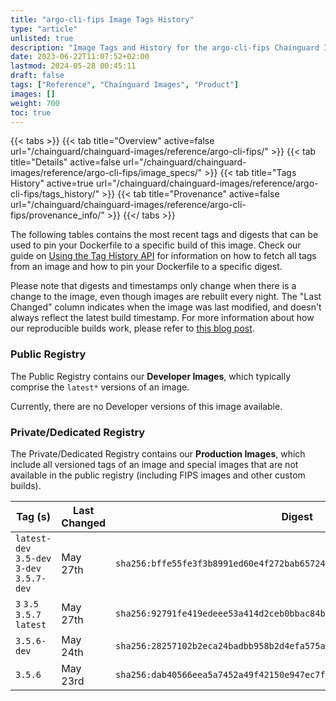 ```yaml
---
title: "argo-cli-fips Image Tags History"
type: "article"
unlisted: true
description: "Image Tags and History for the argo-cli-fips Chainguard Image"
date: 2023-06-22T11:07:52+02:00
lastmod: 2024-05-28 00:45:11
draft: false
tags: ["Reference", "Chainguard Images", "Product"]
images: []
weight: 700
toc: true
---
```


{{< tabs >}}
{{< tab title="Overview" active=false url="/chainguard/chainguard-images/reference/argo-cli-fips/" >}}
{{< tab title="Details" active=false url="/chainguard/chainguard-images/reference/argo-cli-fips/image_specs/" >}}
{{< tab title="Tags History" active=true url="/chainguard/chainguard-images/reference/argo-cli-fips/tags_history/" >}}
{{< tab title="Provenance" active=false url="/chainguard/chainguard-images/reference/argo-cli-fips/provenance_info/" >}}
{{</ tabs >}}

The following tables contains the most recent tags and digests that can be used to pin your Dockerfile to a specific build of this image. Check our guide on [Using the Tag History API](/chainguard/chainguard-images/using-the-tag-history-api/) for information on how to fetch all tags from an image and how to pin your Dockerfile to a specific digest.

Please note that digests and timestamps only change when there is a change to the image, even though images are rebuilt every night. The "Last Changed" column indicates when the image was last modified, and doesn't always reflect the latest build timestamp. For more information about how our reproducible builds work, please refer to [this blog post](https://www.chainguard.dev/unchained/reproducing-chainguards-reproducible-image-builds).

### Public Registry
The Public Registry contains our **Developer Images**, which typically comprise the `latest*` versions of an image.

Currently, there are no Developer versions of this image available.

### Private/Dedicated Registry
The Private/Dedicated Registry contains our **Production Images**, which include all versioned tags of an image and special images that are not available in the public registry (including FIPS images and other custom builds).

| Tag (s)                                     | Last Changed | Digest                                                                    |
|---------------------------------------------|--------------|---------------------------------------------------------------------------|
|  `latest-dev` `3.5-dev` `3-dev` `3.5.7-dev` | May 27th     | `sha256:bffe55fe3f3b8991ed60e4f272bab65724cb04cefea94f6bd6b1a7cec03d66b8` |
|  `3` `3.5` `3.5.7` `latest`                 | May 27th     | `sha256:92791fe419edeee53a414d2ceb0bbac84b396f0422bc1f050c6896dcb01c741a` |
|  `3.5.6-dev`                                | May 24th     | `sha256:28257102b2eca24badbb958b2d4efa575af8dff3cb4fbf0c0aee6207c0fbbec8` |
|  `3.5.6`                                    | May 23rd     | `sha256:dab40566eea5a7452a49f42150e947ec7ff568da91e70f4e8022183ae3bf24af` |

